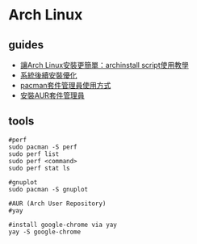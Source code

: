 # Arch Linux

## guides

* [讓Arch Linux安裝更簡單：archinstall script使用教學](https://ivonblog.com/posts/archinstall-script/)
* [系統後續安裝優化](https://ivonblog.com/posts/install-archlinux/#3-%E7%B3%BB%E7%B5%B1%E5%BE%8C%E7%BA%8C%E5%AE%89%E8%A3%9D%E5%84%AA%E5%8C%96)
* [pacman套件管理員使用方式](https://ivonblog.com/posts/install-archlinux/#32-pacman%E5%A5%97%E4%BB%B6%E7%AE%A1%E7%90%86%E5%93%A1%E4%BD%BF%E7%94%A8%E6%96%B9%E5%BC%8F)
* [安裝AUR套件管理員](https://ivonblog.com/posts/install-archlinux/#33-%E5%AE%89%E8%A3%9Daur%E5%A5%97%E4%BB%B6%E7%AE%A1%E7%90%86%E5%93%A1)

## tools

```shell
#perf
sudo pacman -S perf
sudo perf list
sudo perf <command>
sudo perf stat ls

#gnuplot
sudo pacman -S gnuplot

#AUR (Arch User Repository)
#yay

#install google-chrome via yay
yay -S google-chrome

```